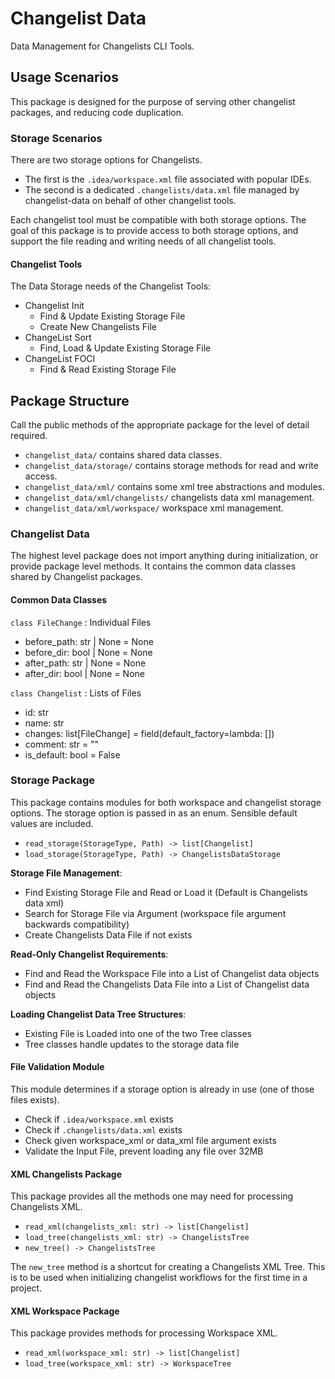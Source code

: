 # Changelist Data
Data Management for Changelists CLI Tools.

## Usage Scenarios
This package is designed for the purpose of serving other changelist packages, and reducing code duplication.

### Storage Scenarios
There are two storage options for Changelists.
- The first is the `.idea/workspace.xml` file associated with popular IDEs.
- The second is a dedicated `.changelists/data.xml` file managed by changelist-data on behalf of other changelist tools.

Each changelist tool must be compatible with both storage options. The goal of this package is to provide access to both storage options, and support the file reading and writing needs of all changelist tools.

#### Changelist Tools
The Data Storage needs of the Changelist Tools:
- Changelist Init
    - Find & Update Existing Storage File
    - Create New Changelists File
- ChangeList Sort
    - Find, Load & Update Existing Storage File
- ChangeList FOCI
    - Find & Read Existing Storage File

## Package Structure
Call the public methods of the appropriate package for the level of detail required.
- `changelist_data/` contains shared data classes.
- `changelist_data/storage/` contains storage methods for read and write access.
- `changelist_data/xml/` contains some xml tree abstractions and modules.
- `changelist_data/xml/changelists/` changelists data xml management.
- `changelist_data/xml/workspace/` workspace xml management.

### Changelist Data
The highest level package does not import anything during initialization, or provide package level methods.
It contains the common data classes shared by Changelist packages.

#### Common Data Classes
`class FileChange` : Individual Files
- before_path: str | None = None
- before_dir: bool | None = None
- after_path: str | None = None
- after_dir: bool | None = None

`class Changelist` : Lists of Files
- id: str
- name: str
- changes: list[FileChange] = field(default_factory=lambda: [])
- comment: str = ""
- is_default: bool = False

### Storage Package
This package contains modules for both workspace and changelist storage options.
The storage option is passed in as an enum. Sensible default values are included.
- `read_storage(StorageType, Path) -> list[Changelist]`
- `load_storage(StorageType, Path) -> ChangelistsDataStorage`

**Storage File Management**:
- Find Existing Storage File and Read or Load it (Default is Changelists data xml)
- Search for Storage File via Argument (workspace file argument backwards compatibility)
- Create Changelists Data File if not exists

**Read-Only Changelist Requirements**:
- Find and Read the Workspace File into a List of Changelist data objects
- Find and Read the Changelists Data File into a List of Changelist data objects

**Loading Changelist Data Tree Structures**: 
- Existing File is Loaded into one of the two Tree classes
- Tree classes handle updates to the storage data file

#### File Validation Module
This module determines if a storage option is already in use (one of those files exists).
- Check if `.idea/workspace.xml` exists
- Check if `.changelists/data.xml` exists
- Check given workspace_xml or data_xml file argument exists
- Validate the Input File, prevent loading any file over 32MB

#### XML Changelists Package
This package provides all the methods one may need for processing Changelists XML.
- `read_xml(changelists_xml: str) -> list[Changelist]`
- `load_tree(changelists_xml: str) -> ChangelistsTree`
- `new_tree() -> ChangelistsTree`

The `new_tree` method is a shortcut for creating a Changelists XML Tree.
This is to be used when initializing changelist workflows for the first time in a project.

#### XML Workspace Package
This package provides methods for processing Workspace XML.
- `read_xml(workspace_xml: str) -> list[Changelist]`
- `load_tree(workspace_xml: str) -> WorkspaceTree`
